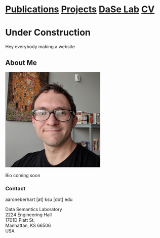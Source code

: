 # [Publications](papers.md) [Projects](projects.md) [DaSe Lab](https://daselab.cs.ksu.edu/) [CV](cv.md)

# Under Construction

Hey everybody making a website

## About Me

![Me](me.png)<!-- .element height="40%" width="40%" -->

Bio coming soon

### Contact

aaroneberhart \[at\] ksu \[dot\] edu

Data Semantics Laboratory\
2224 Engineering Hall\
1701D Platt St.\
Manhattan, KS 66506\
USA
